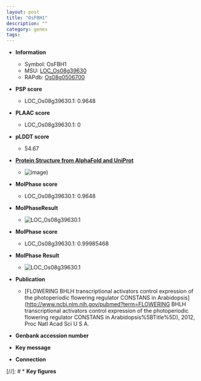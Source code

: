 ```yaml
---
layout: post
title: "OsFBH1"
description: ""
category: genes
tags: 
---
```


* **Information**  
    + Symbol: OsFBH1  
    + MSU: [LOC_Os08g39630](http://rice.plantbiology.msu.edu/cgi-bin/ORF_infopage.cgi?orf=LOC_Os08g39630)  
    + RAPdb: [Os08g0506700](http://rapdb.dna.affrc.go.jp/viewer/gbrowse_details/irgsp1?name=Os08g0506700)  

* **PSP score**  
    + LOC_Os08g39630.1: 0.9648 

* **PLAAC score**  
    + LOC_Os08g39630.1: 0 

* **pLDDT score**
    + 54.67

* **[Protein Structure from AlphaFold and UniProt](https://www.uniprot.org/uniprotkb/Q6Z3R6/entry#structure)**
    + ![image](https://ricepsp.github.io/images/Q6/AF-Q6Z3R6-F1.png))

* **MolPhase score**
    + LOC_Os08g39630.1: 0.9648

* **MolPhaseResult**
    + ![LOC_Os08g39630.1](https://ricepsp.github.io/pictures/LOC_Os08g/LOC_Os08g39630.1.png)

* **MolPhase score**
    + LOC_Os08g39630.1: 0.99985468

* **MolPhase Result**
    + ![LOC_Os08g39630.1](https://304243504.github.io/Pictures/LOC_Os08g/LOC_Os08g39630.1.png)

* **Publication**  
    + [FLOWERING BHLH transcriptional activators control expression of the photoperiodic flowering regulator CONSTANS in Arabidopsis](http://www.ncbi.nlm.nih.gov/pubmed?term=FLOWERING BHLH transcriptional activators control expression of the photoperiodic flowering regulator CONSTANS in Arabidopsis%5BTitle%5D), 2012, Proc Natl Acad Sci U S A.

* **Genbank accession number**  

* **Key message**  

* **Connection**  

[//]: # * **Key figures**  


